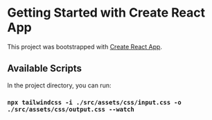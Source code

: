 # Getting Started with Create React App

This project was bootstrapped with [Create React App](https://github.com/facebook/create-react-app).

## Available Scripts

In the project directory, you can run:

### `npx tailwindcss -i ./src/assets/css/input.css -o ./src/assets/css/output.css --watch`